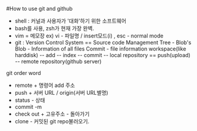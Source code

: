#How to use git and github

- shell : 커널과 사용자가 '대화'하기 위한 소프트웨어
- bash를 사용, zsh가 현재 가장 완벽.
- vim = 메모장 ex) vi - 파일명 / insert모드(i) , esc - normal mode
- git : Version Control System == Source code Management
    Tree - Blob's
    Blob - Information of all files
    Commit - file information
workspace(like harddisk) -- add -- index -- commit -- local repository == push(upload) -- remote repository(github server)

git order word
 - remote + 명령어 add 주소
 - push + 서버 URL / origin(서버 URL별명)
 - status  - 상태
 - commit -m
 - check out + 고유주소 - 돌아가기
 - clone - 커밋된 git repo불러오기.
